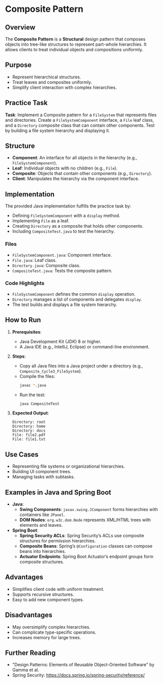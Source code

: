 # Composite Pattern

## Overview
The **Composite Pattern** is a **Structural** design pattern that composes objects into tree-like structures to represent part-whole hierarchies. It allows clients to treat individual objects and compositions uniformly.

## Purpose
- Represent hierarchical structures.
- Treat leaves and composites uniformly.
- Simplify client interaction with complex hierarchies.

## Practice Task
**Task**: Implement a Composite pattern for a `FileSystem` that represents files and directories. Create a `FileSystemComponent` interface, a `File` leaf class, and a `Directory` composite class that can contain other components. Test by building a file system hierarchy and displaying it.

## Structure
- **Component**: An interface for all objects in the hierarchy (e.g., `FileSystemComponent`).
- **Leaf**: Individual objects with no children (e.g., `File`).
- **Composite**: Objects that contain other components (e.g., `Directory`).
- **Client**: Manipulates the hierarchy via the component interface.

## Implementation
The provided Java implementation fulfills the practice task by:
- Defining `FileSystemComponent` with a `display` method.
- Implementing `File` as a leaf.
- Creating `Directory` as a composite that holds other components.
- Including `CompositeTest.java` to test the hierarchy.

### Files
- `FileSystemComponent.java`: Component interface.
- `File.java`: Leaf class.
- `Directory.java`: Composite class.
- `CompositeTest.java`: Tests the composite pattern.

### Code Highlights
- `FileSystemComponent` defines the common `display` operation.
- `Directory` manages a list of components and delegates `display`.
- The test builds and displays a file system hierarchy.

## How to Run
1. **Prerequisites**:
   - Java Development Kit (JDK) 8 or higher.
   - A Java IDE (e.g., IntelliJ, Eclipse) or command-line environment.

2. **Steps**:
   - Copy all Java files into a Java project under a directory (e.g., `Composite_Cycle3_FileSystem`).
   - Compile the files:
     ```bash
     javac *.java
     ```
   - Run the test:
     ```bash
     java CompositeTest
     ```

3. **Expected Output**:
   ```
   Directory: root
   Directory: home
   Directory: docs
   File: file2.pdf
   File: file1.txt
   ```

## Use Cases
- Representing file systems or organizational hierarchies.
- Building UI component trees.
- Managing tasks with subtasks.

## Examples in Java and Spring Boot
- **Java**:
  - **Swing Components**: `javax.swing.JComponent` forms hierarchies with containers like `JPanel`.
  - **DOM Nodes**: `org.w3c.dom.Node` represents XML/HTML trees with elements and leaves.
- **Spring Boot**:
  - **Spring Security ACLs**: Spring Security’s ACLs use composite structures for permission hierarchies.
  - **Composite Beans**: Spring’s `@Configuration` classes can compose beans into hierarchies.
  - **Actuator Endpoints**: Spring Boot Actuator’s endpoint groups form composite structures.

## Advantages
- Simplifies client code with uniform treatment.
- Supports recursive structures.
- Easy to add new component types.

## Disadvantages
- May oversimplify complex hierarchies.
- Can complicate type-specific operations.
- Increases memory for large trees.

## Further Reading
- "Design Patterns: Elements of Reusable Object-Oriented Software" by Gamma et al.
- Spring Security: https://docs.spring.io/spring-security/reference/